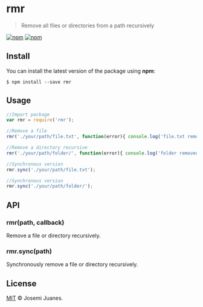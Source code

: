 # rmr

> Remove all files or directories from a path recursively

[![npm](https://img.shields.io/npm/v/rmr.svg?style=flat-square)](https://www.npmjs.com/package/rmr)
[![npm](https://img.shields.io/npm/dt/rmr.svg?style=flat-square)](https://www.npmjs.com/package/rmr)


## Install

You can install the latest version of the package using **npm**:

```
$ npm install --save rmr
```

## Usage

```javascript
//Import package
var rmr = require('rmr');

//Remove a file
rmr('./your/path/file.txt', function(error){ console.log('file.txt removed'); });

//Remove a directory recursive
rmr('./your/path/folder/', function(error){ console.log('folder removed'); });

//Synchronous version
rmr.sync('./your/path/file.txt');

//Synchronous version
rmr.sync('./your/path/folder/');
```

## API

### rmr(path, callback)

Remove a file or directory recursively.

### rmr.sync(path)

Synchronously remove a file or directory recursively.


## License

[MIT](./LICENSE) &copy; Josemi Juanes.
